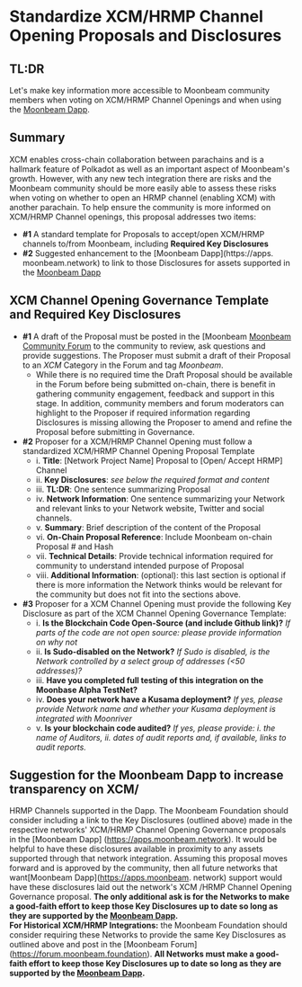 # Standardize XCM/HRMP Channel Opening Proposals and Disclosures 
## TL:DR 
Let's make key information more accessible to Moonbeam community 
members when voting on XCM/HRMP Channel Openings and when using the 
[Moonbeam Dapp](https://apps.moonbeam.network).
## Summary
XCM enables cross-chain collaboration between parachains and is a 
hallmark feature of Polkadot as well as an important aspect of 
Moonbeam's growth. However, with any new tech integration there are 
risks and the Moonbeam community should be more easily able to assess 
these risks when voting on whether to open an HRMP channel (enabling 
XCM) with another parachain. 
To help ensure the community is more informed on XCM/HRMP Channel 
openings, this proposal addresses two items: 
  -  __#1__ A standard template for Proposals to accept/open XCM/HRMP 
channels to/from Moonbeam, including __Required Key Disclosures__ 
  -  __#2__ Suggested enhancement to the [Moonbeam Dapp](https://apps.
moonbeam.network) to link to those Disclosures for assets supported in 
the [Moonbeam Dapp](https://apps.moonbeam.network) 
## XCM Channel Opening Governance Template and Required Key Disclosures
  -  __#1__  A draft of the Proposal must be posted in the [Moonbeam 
[Moonbeam Community Forum](https://forum.moonbeam.foundation) to the community to review, 
ask questions and provide suggestions. The Proposer must submit a draft 
of their Proposal to an *XCM* Category in the Forum and tag *Moonbeam*.
     - While there is no required time the Draft Proposal should be 
available in the Forum before being submitted on-chain, there is 
benefit in gathering community engagement, feedback and support in this 
stage. In addition, community members and forum moderators can 
highlight to the Proposer if required information regarding Disclosures 
is missing allowing the Proposer to amend and refine the Proposal 
before submitting in Governance. 
  -  __#2__ Proposer for a XCM/HRMP Channel Opening must follow a 
standardized XCM/HRMP Channel Opening Proposal Template 
     - i. __Title__: [Network Project Name] Proposal to [Open/ Accept 
HRMP] Channel
     - ii. __Key Disclosures__: *see below the required format and 
content* 
     - iii. __TL:DR__: One sentence summarizing Proposal
     - iv. __Network Information__: One sentence summarizing your 
Network and relevant links to your Network website, Twitter and social 
channels. 
     - v. __Summary__: Brief description of the content of the Proposal
     - vi. __On-Chain Proposal Reference__: Include Moonbeam on-chain 
Proposal # and Hash 
     - vii. __Technical Details__: Provide technical information 
required for community to understand intended purpose of Proposal
     - viii. __Additional Information__: (optional): this last section 
is optional if there is more information the Network thinks would be 
relevant for the community but does not fit into the sections above. 
  -  __#3__ Proposer for a XCM Channel Opening must provide the 
following Key Disclosure as part of the XCM Channel Opening Governance 
Template:
     - i. __Is the Blockchain Code Open-Source (and include Github 
link)?__ *If parts of the code are not open source: please provide 
information on why not*
     - ii. __Is Sudo-disabled on the Network?__ *If Sudo is disabled, 
is the Network controlled by a select group of addresses (<50 
addresses)?*
     - iii. __Have you completed full testing of this integration on 
the Moonbase Alpha TestNet?__
     - iv. __Does your network have a Kusama deployment?__ *If yes, 
please provide Network name and whether your Kusama deployment is 
integrated with Moonriver* 
     - v. __Is your blockchain code audited?__ *If yes, please provide: 
i. the name of Auditors, ii. dates of audit reports and, if available, 
links to audit reports.*
## Suggestion for the Moonbeam Dapp to increase transparency on XCM/ 
HRMP Channels supported in the Dapp. 
The Moonbeam Foundation should consider including a link to the Key 
Disclosures (outlined above) made in the respective networks' XCM/HRMP 
Channel Opening Governance proposals in the [Moonbeam Dapp]
(https://apps.moonbeam.network). It would be helpful to have these 
disclosures available in proximity to any assets supported through that 
network integration. 
Assuming this proposal moves forward and is approved by the community, 
then all future networks that want[Moonbeam Dapp](https://apps.moonbeam.
network) support would have these disclosures laid out the network's XCM
/HRMP Channel Opening Governance proposal. __The only additional ask is 
for the Networks to make a good-faith effort to keep those Key 
Disclosures up to date so long as they are supported by the [Moonbeam 
Dapp](https://apps.moonbeam.network).__  
__For Historical XCM/HRMP Integrations:__ the Moonbeam Foundation 
should consider requiring these Networks to provide the same Key 
Disclosures as outlined above and post in the [Moonbeam Forum]
(https://forum.moonbeam.foundation). 
__All Networks must make a good-faith effort to keep those Key 
Disclosures up to date so long as they are supported by the [Moonbeam 
Dapp](https://apps.moonbeam.network).__